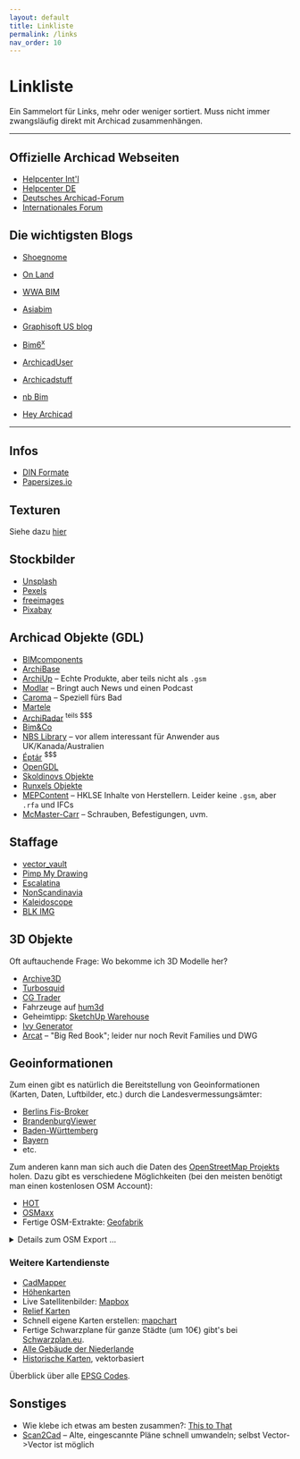 ```yaml
---
layout: default
title: Linkliste
permalink: /links
nav_order: 10
---
```

# Linkliste

Ein Sammelort für Links, mehr oder weniger sortiert. Muss nicht immer zwangsläufig direkt mit Archicad zusammenhängen.

---

## Offizielle Archicad Webseiten
- [Helpcenter Int'l](https://helpcenter.graphisoft.com/)
- [Helpcenter DE](https://helpcenter.graphisoft.de/)
- [Deutsches Archicad-Forum](https://forum.graphisoft.de/)
- [Internationales Forum](https://archicad-talk.graphisoft.com/)

## Die wichtigsten Blogs
- [Shoegnome](http://www.shoegnome.com/writing/)
- [On Land](https://onland.info)
- [WWA BIM](https://wwabim.wordpress.com/)
- [Asiabim](https://asiabim.wordpress.com/)

- [Graphisoft US blog](https://blog.graphisoftus.com/blog)
- [Bim6<sup>x</sup>](https://bim6x.com/blog)
- [ArchicadUser](https://www.archicaduser.de/)
- [Archicadstuff](http://archicadstuff.blogspot.com/)
- [nb Bim](https://nbbim.wordpress.com/blog-posts/)
- [Hey Archicad](https://hey-archicad.de/)

---

## Infos
- [DIN Formate](https://www.din-formate.de/)
- [Papersizes.io](https://papersizes.io/)

## Texturen
Siehe dazu [hier](/rendern/materialien/#anbieter)

## Stockbilder
- [Unsplash](https://unsplash.com/)
- [Pexels](https://www.pexels.com/)
- [freeimages](https://de.freeimages.com/)
- [Pixabay](https://pixabay.com/)


## Archicad Objekte (GDL)
- [BIMcomponents](https://bimcomponents.com/)
- [ArchiBase](https://archibase.co/)
- [ArchiUp](https://archiup.com/en/) – Echte Produkte, aber teils nicht als `.gsm`
- [Modlar](https://www.modlar.com/) – Bringt auch News und einen Podcast
- [Caroma](https://specify.caroma.com.au/bim-library-landing/archicad) – Speziell fürs Bad
- [Martele](https://www.martela.com/downloads/3d-objects-and-material-libraries)
- [ArchiRadar](https://www.archiradar.it/en/3d-objects/free-objects/viewcategory/1-archicad.html) <sup>teils $$$</sup>
- [Bim&Co](https://www.bimandco.com/en/bim-objects)
- [NBS Library](https://www.nationalbimlibrary.com/en/archicad/) – vor allem interessant für Anwender aus UK/Kanada/Australien
- [Éptár](https://www.eptar.hu/solutions_downloads?lang=en) <sup>$$$</sup>
- [OpenGDL](http://www.opengdl.org/Default.aspx?tabid=979)
- [Skoldinovs Objekte](http://www.skoldinov.spb.ru/obj.php?lang=en)
- [Runxels Objekte](https://runxel.xyz/archicad-objects/)
- [MEPContent](https://www.mepcontent.com/de/) – HKLSE Inhalte von Herstellern. Leider keine `.gsm`, aber `.rfa` und IFCs
- [McMaster-Carr](https://www.mcmaster.com/) – Schrauben, Befestigungen, uvm.


## Staffage
- [vector_vault](https://vectorvault.webflow.io/)
- [Pimp My Drawing](https://pimpmydrawing.com/)
- [Escalatina](https://escalalatina.com/)
- [NonScandinavia](http://www.nonscandinavia.com/)
- [Kaleidoscope](https://kaleidoscope-arch.tumblr.com/)
- [BLK IMG](https://black-img.com/Cut-outs)

## 3D Objekte
Oft auftauchende Frage: Wo bekomme ich 3D Modelle her?

- [Archive3D](https://archive3d.net/?category=28)
- [Turbosquid](https://www.turbosquid.com/)
- [CG Trader](https://www.cgtrader.com/)
- Fahrzeuge auf [hum3d](https://hum3d.com/3d-models/vehicles/)
- Geheimtipp: [SketchUp Warehouse](https://3dwarehouse.sketchup.com/)
- [Ivy Generator](http://graphics.uni-konstanz.de/~luft/ivy_generator)
- [Arcat](https://www.arcat.com/bim/bim_objects.shtml) – "Big Red Book"; leider nur noch Revit Families und DWG


## Geoinformationen
Zum einen gibt es natürlich die Bereitstellung von Geoinformationen (Karten, Daten, Luftbilder, etc.) durch die Landesvermessungsämter:
- [Berlins Fis-Broker](https://www.stadtentwicklung.berlin.de/geoinformation/fis-broker/)
- [BrandenburgViewer](https://bb-viewer.geobasis-bb.de/)
- [Baden-Württemberg](https://udo.lubw.baden-wuerttemberg.de/public/)
- [Bayern](https://geoportal.bayern.de/geoportalbayern/)
- etc.

Zum anderen kann man sich auch die Daten des [OpenStreetMap Projekts](https://www.openstreetmap.org/) holen. Dazu gibt es verschiedene Möglichkeiten (bei den meisten benötigt man einen kostenlosen OSM Account):
- [HOT](https://export.hotosm.org/en/v3/)
- [OSMaxx](https://osmaxx.hsr.ch/)
- Fertige OSM-Extrakte: [Geofabrik](http://download.geofabrik.de/)

<details markdown="1">
<summary>Details zum OSM Export …</summary>

Bei Tools, wie dem vom HOT (_"Humanitarian OpenStreetMap Team"_) angebotenen Dienst, lassen sich eigene Abzüge der OSM-Datenbank von beliebigen Gebieten der Welt erstellen. Wähle ein Gebiet aus, anschließend ein [Dateiformat](/datei-io/) (empfehlenswert ist SHP oder GeoPackage). Nach einigen Minuten ist der individuelle Export fertig zum Download.

In [QGis](https://qgis.org/) wählen wir "<samp>Neues Projekt</samp>", und anschließend "<samp>Layer > Layer hinzufügen > Vektorlayer hinzufügen</samp>" (für Shapefiles; für GeoPackage den entsprechenden Unterpunkt). In dem Dialog den Ablageort der `.shp` eingeben.  
Nach dem Import kann es passieren, dass die importierte Geometrie verzogen aussieht und/oder falsche Maße besitzt. Das hängt mit der Projektionsmethode zusammen. Normalerweise sollte eine dazugehörige `.prj` Datei von QGis automatisch gelesen werden, das klappt aber bisweilen nicht, da der Inhalt von Projektionsdateien nicht standardisiert ist und im Grunde jeder was anderes reinschreibt.  
Unten rechts in QGIS befindet sich ein Button mit einer stilisierten Weltkugel – dahinter verbirgt sich ein Dialog, in dem das Koordinatenbezugssystem (KBS) eingestellt werden kann. Ist unklar, welches das richtige KBS ist, kann man die `.prj` Datei in einem Texteditor öffnen und nachschauen, welche Projektion anzuwenden ist.

Zum Schluss die Datei als DXF aus QGis exportieren und in Archicad verwenden.

</details>

### Weitere Kartendienste
- [CadMapper](https://cadmapper.com)
- [Höhenkarten](http://terrain.party/)
- Live Satellitenbilder: [Mapbox](https://labs.mapbox.com/bites/00145/#7/52.214/10.195)
- [Relief Karten](https://maps-for-free.com)
- Schnell eigene Karten erstellen: [mapchart](https://mapchart.net/)
- Fertige Schwarzplane für ganze Städte (um 10€) gibt's bei [Schwarzplan.eu](https://schwarzplan.eu/).
- [Alle Gebäude der Niederlande](http://code.waag.org/buildings/#52.5379,4.9988,8)
- [Historische Karten](https://www.ieg-maps.uni-mainz.de/), vektorbasiert

Überblick über alle [EPSG Codes](https://www.spatialreference.org/).


## Sonstiges
- Wie klebe ich etwas am besten zusammen?: [This to That](http://thistothat.com/)
- [Scan2Cad](https://www.scan2cad.com/) – Alte, eingescannte Pläne schnell umwandeln; selbst Vector->Vector ist möglich
